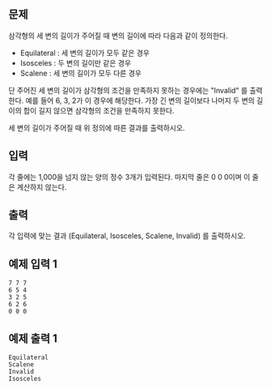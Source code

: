 ## 문제

삼각형의 세 변의 길이가 주어질 때 변의 길이에 따라 다음과 같이 정의한다.

- Equilateral : 세 변의 길이가 모두 같은 경우
- Isosceles : 두 변의 길이만 같은 경우
- Scalene : 세 변의 길이가 모두 다른 경우

단 주어진 세 변의 길이가 삼각형의 조건을 만족하지 못하는 경우에는 "Invalid" 를 출력한다. 예를 들어 6, 3, 2가 이 경우에 해당한다. 가장 긴 변의 길이보다 나머지 두 변의 길이의 합이 길지 않으면 삼각형의 조건을 만족하지 못한다.

세 변의 길이가 주어질 때 위 정의에 따른 결과를 출력하시오.

## 입력

각 줄에는 1,000을 넘지 않는 양의 정수 3개가 입력된다. 마지막 줄은 0 0 0이며 이 줄은 계산하지 않는다.

## 출력

각 입력에 맞는 결과 (Equilateral, Isosceles, Scalene, Invalid) 를 출력하시오.

## 예제 입력 1

```
7 7 7
6 5 4
3 2 5
6 2 6
0 0 0
```

## 예제 출력 1

```
Equilateral
Scalene
Invalid
Isosceles
```

